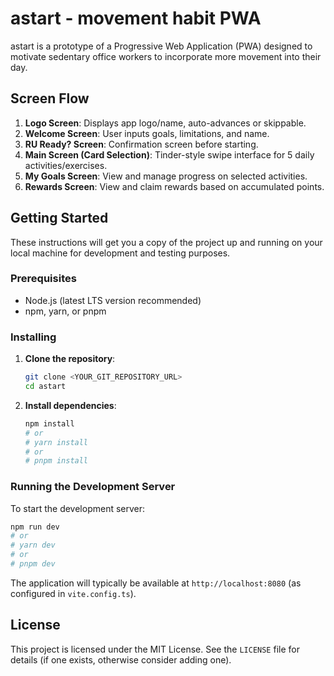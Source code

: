 # astart - movement habit PWA

astart is a prototype of a Progressive Web Application (PWA) designed to motivate sedentary office workers to incorporate more movement into their day.


## Screen Flow
1.  **Logo Screen**: Displays app logo/name, auto-advances or skippable.
2.  **Welcome Screen**: User inputs goals, limitations, and name.
3.  **RU Ready? Screen**: Confirmation screen before starting.
4.  **Main Screen (Card Selection)**: Tinder-style swipe interface for 5 daily activities/exercises.
5.  **My Goals Screen**: View and manage progress on selected activities.
6.  **Rewards Screen**: View and claim rewards based on accumulated points.

## Getting Started

These instructions will get you a copy of the project up and running on your local machine for development and testing purposes.

### Prerequisites

*   Node.js (latest LTS version recommended)
*   npm, yarn, or pnpm

### Installing

1.  **Clone the repository**:
    ```bash
    git clone <YOUR_GIT_REPOSITORY_URL>
    cd astart
    ```

2.  **Install dependencies**:
    ```bash
    npm install
    # or
    # yarn install
    # or
    # pnpm install
    ```

### Running the Development Server

To start the development server:

```bash
npm run dev
# or
# yarn dev
# or
# pnpm dev
```

The application will typically be available at `http://localhost:8080` (as configured in `vite.config.ts`).


## License

This project is licensed under the MIT License. See the `LICENSE` file for details (if one exists, otherwise consider adding one).